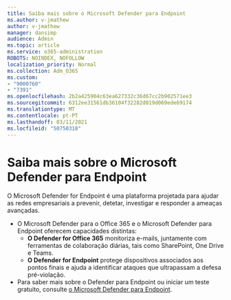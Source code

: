 ```yaml
---
title: Saiba mais sobre o Microsoft Defender para Endpoint
ms.author: v-jmathew
author: v-jmathew
manager: dansimp
audience: Admin
ms.topic: article
ms.service: o365-administration
ROBOTS: NOINDEX, NOFOLLOW
localization_priority: Normal
ms.collection: Adm_O365
ms.custom:
- "9000760"
- "7391"
ms.openlocfilehash: 2b2a425904c63ea627332c36d67cc2b902571ee3
ms.sourcegitcommit: 6312ee31561db36104f32282d019d069ede69174
ms.translationtype: MT
ms.contentlocale: pt-PT
ms.lasthandoff: 03/11/2021
ms.locfileid: "50750318"
---
```

# <a name="learn-more-about-microsoft-defender-for-endpoint"></a>Saiba mais sobre o Microsoft Defender para Endpoint

O Microsoft Defender for Endpoint é uma plataforma projetada para ajudar as redes empresariais a prevenir, detetar, investigar e responder a ameaças avançadas.

- O Microsoft Defender para o Office 365 e o Microsoft Defender para Endpoint oferecem capacidades distintas:
  - **O Defender for Office 365** monitoriza e-mails, juntamente com ferramentas de colaboração diárias, tais como SharePoint, One Drive e Teams.
  - **O Defender for Endpoint** protege dispositivos associados aos pontos finais e ajuda a identificar ataques que ultrapassam a defesa pré-violação.
- Para saber mais sobre o Defender para Endpoint ou iniciar um teste gratuito, consulte [o Microsoft Defender para Endpoint](https://go.microsoft.com/fwlink/?linkid=2094113).
